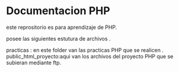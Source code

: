 # Documentacion PHP

este reprositorio es para  aprendizaje de PHP.



posee las siguientes estutura de archivos .


practicas : en este folder van las practicas PHP que se realicen .
public_html_proyecto:aqui van los archivos del proyecto PHP
que se subieran mediante ftp.

